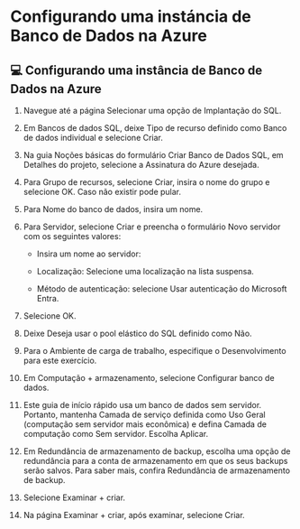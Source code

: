 # Configurando uma instáncia de Banco de Dados na Azure

## 💻 Configurando uma instância de Banco de Dados na Azure

  1. Navegue até a página Selecionar uma opção de Implantação do SQL.

  2. Em Bancos de dados SQL, deixe Tipo de recurso definido como Banco de dados individual e selecione Criar.

  3. Na guia Noções básicas do formulário Criar Banco de Dados SQL, em Detalhes do projeto, selecione a Assinatura do Azure desejada.

  4. Para Grupo de recursos, selecione Criar, insira o nome do grupo e selecione OK. Caso não existir pode pular.

  5. Para Nome do banco de dados, insira um nome.

  6. Para Servidor, selecione Criar e preencha o formulário Novo servidor com os seguintes valores:

      - Insira um nome ao servidor:

      - Localização: Selecione uma localização na lista suspensa.

      - Método de autenticação: selecione Usar autenticação do Microsoft Entra.

  7. Selecione OK.

  8. Deixe Deseja usar o pool elástico do SQL definido como Não.

  9. Para o Ambiente de carga de trabalho, especifique o Desenvolvimento para este exercício.

  10. Em Computação + armazenamento, selecione Configurar banco de dados.

  11. Este guia de início rápido usa um banco de dados sem servidor. Portanto, mantenha Camada de serviço definida como Uso Geral (computação sem servidor mais econômica) e defina Camada de computação como Sem servidor. Escolha Aplicar.

  12. Em Redundância de armazenamento de backup, escolha uma opção de redundância para a conta de armazenamento em que os seus backups serão salvos. Para saber mais, confira Redundância de armazenamento de backup.

  13. Selecione Examinar + criar.

  14. Na página Examinar + criar, após examinar, selecione Criar.
